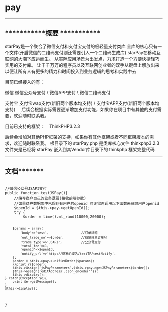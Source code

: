 # pay
----------------------------
***********概要 ***********
----------------------------
starPay是一个聚合了微信支付和支付宝支付的极轻量支付类库
全库的核心只有一个文件(开启微信的二维码支付则还需要引入一个二维码生成库)
starPay在移动互联网的大潮下应运而生。
从实际应用场景为出发点，力求打造一个方便快捷轻巧实用的支付库。
让千千万万的程序员以及互联网创业者的双手从键盘上解放出来
以便让所有人有更多的精力和时间投入到业务逻辑的思考和实践中去

目前已经接入的有：

微信
    微信公众号支付 \ 微信APP支付 \ 微信二维码支付
    
支付宝
    支付宝wap支付(新旧两个版本均支持) \ 支付宝APP支付(新旧两个版本均支持)
    
后续会根据实际需要逐渐增加支付功能，如果你在项目中有其他的支付需要，欢迎随时联系我。

目前已支持的框架：
    ThinkPHP3.2.3

后续会增加对其他PHP框架的支持，如果你有其他框架或者不同框架版本的需求，欢迎随时联系我。
根目录下的 starPay.php 是类库核心文件
thinkphp3.2.3 文件夹是已经将 starPay 嵌入到其Vendor库目录下的 thinkphp 框架完整代码

--------------------------------
**********文档*****************
--------------------------------
<code>
//微信公众号JSAPI支付
public function testJSPay(){
	//编写商户自己的业务逻辑(接收前端参数)
	//如果商户数据库中已保存有用户的openid 可无需再调用以下函数来获取用户openid
	$openId = $this->pay->getOpenId();
	try {
		$order = time().mt_rand(10000,20000);

		$params = array(
			'body'=>'test',					//订单标题
			'out_trade_no'=>$order,			//商家自主订单号
			'trade_type'=>'JSAPI',			//公众号支付
			'total_fee'=>1,
			'openid'=>$openId,
			'notify_url'=>'http://商家的域名/testTP/testNotify',
		);
		$order = $this->pay->unifiedOrder($params);
		//print_r($order);
		$this->assign('jsPayParameters',$this->pay->getJSPayParameters($order));
		$this->assign('editAddress',json_encode(''));
		$this->display();
	} catch(Exception $e){
		print $e->getMessage();
	}
	$this->display();
}
</code>

